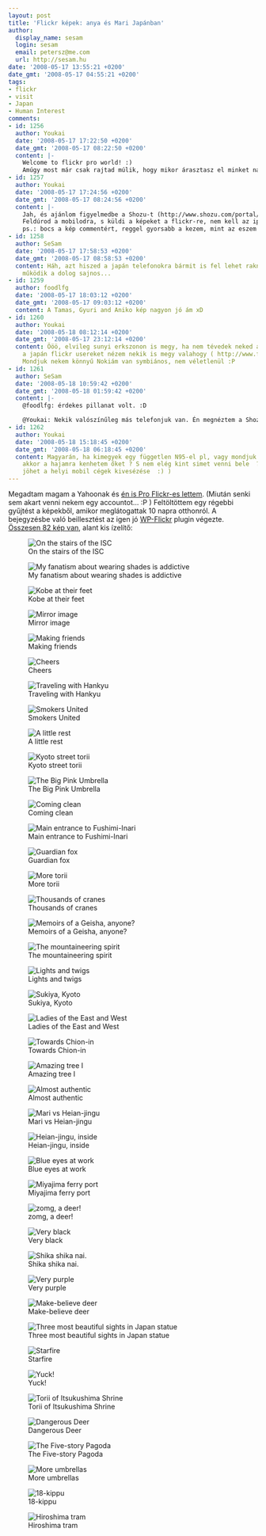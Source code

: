 ```yaml
---
layout: post
title: 'Flickr képek: anya és Mari Japánban'
author:
  display_name: sesam
  login: sesam
  email: petersz@me.com
  url: http://sesam.hu
date: '2008-05-17 13:55:21 +0200'
date_gmt: '2008-05-17 04:55:21 +0200'
tags:
- flickr
- visit
- Japan
- Human Interest
comments:
- id: 1256
  author: Youkai
  date: '2008-05-17 17:22:50 +0200'
  date_gmt: '2008-05-17 08:22:50 +0200'
  content: |-
    Welcome to flickr pro world! :)
    Amúgy most már csak rajtad múlik, hogy mikor árasztasz el minket napi friss képekkel :D
- id: 1257
  author: Youkai
  date: '2008-05-17 17:24:56 +0200'
  date_gmt: '2008-05-17 08:24:56 +0200'
  content: |-
    Jah, és ajánlom figyelmedbe a Shozu-t (http://www.shozu.com/portal/)
    Feldúrod a mobilodra, s küldi a képeket a flickr-re, nem kell az ipari fényképezőt cipelned :)
    ps.: bocs a kép commentért, reggel gyorsabb a kezem, mint az eszem :)
- id: 1258
  author: SeSam
  date: '2008-05-17 17:58:53 +0200'
  date_gmt: '2008-05-17 08:58:53 +0200'
  content: Háh, azt hiszed a japán telefonokra bármit is fel lehet rakni? Nem így
    működik a dolog sajnos...
- id: 1259
  author: foodlfg
  date: '2008-05-17 18:03:12 +0200'
  date_gmt: '2008-05-17 09:03:12 +0200'
  content: A Tamas, Gyuri and Aniko kép nagyon jó ám xD
- id: 1260
  author: Youkai
  date: '2008-05-18 08:12:14 +0200'
  date_gmt: '2008-05-17 23:12:14 +0200'
  content: Ööö, elvileg sunyi erkszonon is megy, ha nem tévedek neked az van, de ahogy
    a japán flickr usereket nézem nekik is megy valahogy ( http://www.flickr.com/groups/94699377@N00/)
    Mondjuk nekem könnyű Nokiám van symbiános, nem véletlenül :P
- id: 1261
  author: SeSam
  date: '2008-05-18 10:59:42 +0200'
  date_gmt: '2008-05-18 01:59:42 +0200'
  content: |-
    @foodlfg: érdekes pillanat volt. :D

    @Youkai: Nekik valószínűleg más telefonjuk van. Én megnéztem a Shozu listáját, és az én SE modellem (W41S) nem volt benne. Japánban a telefonok nem egészen úgy működnek, mint máshol: a szolgáltatóknak specifikus telefonokat építenek a cégek. Pl. az enyém csak az AU KDDI hálózaté. Néhány hálón lehet használni olyan telefont is, ami nem ilyen egyedi, de ez a ritkaság. (Pl. Vodának volt anno rendes stock Nokiája.) Az OS is általában belső (nincs Symbian vagy Win Mobile), a böngészőm meg ilyen Openwave: http://www.openwave.com/us/
- id: 1262
  author: Youkai
  date: '2008-05-18 15:18:45 +0200'
  date_gmt: '2008-05-18 06:18:45 +0200'
  content: Magyarán, ha kimegyek egy független N95-el pl, vagy mondjuk egy ipho-val
    akkor a hajamra kenhetem őket ? S nem elég kint simet venni bele  ? (nah most
    jöhet a helyi mobil cégek kivesézése  :) )
---
```


Megadtam magam a Yahoonak és [én is Pro Flickr-es lettem](http://www.flickr.com/photos/sesamsys). (Miután senki sem akart venni nekem egy accountot... :P ) Feltöltöttem egy régebbi gyűjtést a képekből, amikor meglátogattak 10 napra otthonról. A bejegyzésbe való beillesztést az igen jó [WP-Flickr](http://wordpress.org/extend/plugins/wp-flickr) plugin végezte. [Összesen 82 kép van](http://www.flickr.com/photos/sesamsys/sets/72157605095648266), alant kis ízelítő:

<figure>
  <img src="http://farm3.static.flickr.com/2063/2498724446_2921227027_s.jpg" alt="On the stairs of the ISC">
  <figcaption>On the stairs of the ISC</figcaption>
</figure>

<figure>
  <img src="http://farm3.static.flickr.com/2193/2497898981_b5a41e2a1c_s.jpg" alt="My fanatism about wearing shades is addictive">
  <figcaption>My fanatism about wearing shades is addictive</figcaption>
</figure>

<figure>
  <img src="http://farm4.static.flickr.com/3242/2497899115_698cbb1db2_s.jpg" alt="Kobe at their feet">
  <figcaption>Kobe at their feet</figcaption>
</figure>

<figure>
  <img src="http://farm3.static.flickr.com/2097/2498724870_97085e5d0b_s.jpg" alt="Mirror image">
  <figcaption>Mirror image</figcaption>
</figure>

<figure>
  <img src="http://farm3.static.flickr.com/2053/2497899453_d977faeae4_s.jpg" alt="Making friends">
  <figcaption>Making friends</figcaption>
</figure>

<figure>
  <img src="http://farm4.static.flickr.com/3190/2497899699_758bc5eb46_s.jpg" alt="Cheers">
  <figcaption>Cheers</figcaption>
</figure>

<figure>
  <img src="http://farm3.static.flickr.com/2092/2498725520_e3509b85e0_s.jpg" alt="Traveling with Hankyu">
  <figcaption>Traveling with Hankyu</figcaption>
</figure>

<figure>
  <img src="http://farm3.static.flickr.com/2397/2498725412_d796e7bf99_s.jpg" alt="Smokers United">
  <figcaption>Smokers United</figcaption>
</figure>

<figure>
  <img src="http://farm3.static.flickr.com/2313/2498725636_5a3827578b_s.jpg" alt="A little rest">
  <figcaption>A little rest</figcaption>
</figure>

<figure>
  <img src="http://farm3.static.flickr.com/2269/2498725794_eec55c1b2b_s.jpg" alt="Kyoto street torii">
  <figcaption>Kyoto street torii</figcaption>
</figure>

<figure>
  <img src="http://farm4.static.flickr.com/3154/2498725908_5ca1cbf80f_s.jpg" alt="The Big Pink Umbrella">
  <figcaption>The Big Pink Umbrella</figcaption>
</figure>

<figure>
  <img src="http://farm3.static.flickr.com/2351/2498726116_cb2210d082_s.jpg" alt="Coming clean">
  <figcaption>Coming clean</figcaption>
</figure>

<figure>
  <img src="http://farm3.static.flickr.com/2134/2497900677_39b7e0015b_s.jpg" alt="Main entrance to Fushimi-Inari">
  <figcaption>Main entrance to Fushimi-Inari</figcaption>
</figure>

<figure>
  <img src="http://farm3.static.flickr.com/2286/2497900785_7356e285ff_s.jpg" alt="Guardian fox">
  <figcaption>Guardian fox</figcaption>
</figure>

<figure>
  <img src="http://farm4.static.flickr.com/3044/2497901003_b514204348_s.jpg" alt="More torii">
  <figcaption>More torii</figcaption>
</figure>

<figure>
  <img src="http://farm3.static.flickr.com/2345/2498726432_d0d3ff0848_s.jpg" alt="Thousands of cranes">
  <figcaption>Thousands of cranes</figcaption>
</figure>

<figure>
  <img src="http://farm3.static.flickr.com/2028/2498726708_1ab3a827a4_s.jpg" alt="Memoirs of a Geisha, anyone?">
  <figcaption>Memoirs of a Geisha, anyone?</figcaption>
</figure>

<figure>
  <img src="http://farm3.static.flickr.com/2353/2498726848_3646a3aeeb_s.jpg" alt="The mountaineering spirit">
  <figcaption>The mountaineering spirit</figcaption>
</figure>

<figure>
  <img src="http://farm3.static.flickr.com/2110/2497901463_d50e769518_s.jpg" alt="Lights and twigs">
  <figcaption>Lights and twigs</figcaption>
</figure>

<figure>
  <img src="http://farm4.static.flickr.com/3139/2497901567_8e17b11545_s.jpg" alt="Sukiya, Kyoto">
  <figcaption>Sukiya, Kyoto</figcaption>
</figure>

<figure>
  <img src="http://farm4.static.flickr.com/3241/2498727212_8e47b5c3d9_s.jpg" alt="Ladies of the East and West">
  <figcaption>Ladies of the East and West</figcaption>
</figure>

<figure>
  <img src="http://farm3.static.flickr.com/2029/2498727324_cdce59b215_s.jpg" alt="Towards Chion-in">
  <figcaption>Towards Chion-in</figcaption>
</figure>

<figure>
  <img src="http://farm3.static.flickr.com/2216/2498727490_31a16a7dc8_s.jpg" alt="Amazing tree I">
  <figcaption>Amazing tree I</figcaption>
</figure>

<figure>
  <img src="http://farm3.static.flickr.com/2259/2497902189_e66e7a7c65_s.jpg" alt="Almost authentic">
  <figcaption>Almost authentic</figcaption>
</figure>

<figure>
  <img src="http://farm4.static.flickr.com/3117/2497902283_14f6793dd0_s.jpg" alt="Mari vs Heian-jingu">
  <figcaption>Mari vs Heian-jingu</figcaption>
</figure>

<figure>
  <img src="http://farm3.static.flickr.com/2097/2498728096_0037b79292_s.jpg" alt="Heian-jingu, inside">
  <figcaption>Heian-jingu, inside</figcaption>
</figure>

<figure>
  <img src="http://farm3.static.flickr.com/2248/2498728230_e6049b6d11_s.jpg" alt="Blue eyes at work">
  <figcaption>Blue eyes at work</figcaption>
</figure>

<figure>
  <img src="http://farm4.static.flickr.com/3186/2497902761_fd6f24b75d_s.jpg" alt="Miyajima ferry port">
  <figcaption>Miyajima ferry port</figcaption>
</figure>

<figure>
  <img src="http://farm3.static.flickr.com/2089/2498728422_c34db37af6_s.jpg" alt="zomg, a deer!">
  <figcaption>zomg, a deer!</figcaption>
</figure>

<figure>
  <img src="http://farm3.static.flickr.com/2274/2497903109_c830e47d9b_s.jpg" alt="Very black">
  <figcaption>Very black</figcaption>
</figure>

<figure>
  <img src="http://farm3.static.flickr.com/2214/2497902983_5e5733ff42_s.jpg" alt="Shika shika nai.">
  <figcaption>Shika shika nai.</figcaption>
</figure>

<figure>
  <img src="http://farm3.static.flickr.com/2317/2498728754_ae10009b46_s.jpg" alt="Very purple">
  <figcaption>Very purple</figcaption>
</figure>

<figure>
  <img src="http://farm3.static.flickr.com/2373/2498728878_d8ccaaf69e_s.jpg" alt="Make-believe deer">
  <figcaption>Make-believe deer</figcaption>
</figure>

<figure>
  <img src="http://farm3.static.flickr.com/2294/2497903519_06cf3c59dc_s.jpg" alt="Three most beautiful sights in Japan statue">
  <figcaption>Three most beautiful sights in Japan statue</figcaption>
</figure>

<figure>
  <img src="http://farm4.static.flickr.com/3200/2497903855_1dd6ef5b71_s.jpg" alt="Starfire">
  <figcaption>Starfire</figcaption>
</figure>

<figure>
  <img src="http://farm3.static.flickr.com/2104/2498729152_3db3895e83_s.jpg" alt="Yuck!">
  <figcaption>Yuck!</figcaption>
</figure>

<figure>
  <img src="http://farm4.static.flickr.com/3228/2498729986_256e3317c2_s.jpg" alt="Torii of Itsukushima Shrine">
  <figcaption>Torii of Itsukushima Shrine</figcaption>
</figure>

<figure>
  <img src="http://farm3.static.flickr.com/2285/2497904505_c0125ed685_s.jpg" alt="Dangerous Deer">
  <figcaption>Dangerous Deer</figcaption>
</figure>

<figure>
  <img src="http://farm3.static.flickr.com/2110/2498730232_cefd3d6868_s.jpg" alt="The Five-story Pagoda">
  <figcaption>The Five-story Pagoda</figcaption>
</figure>

<figure>
  <img src="http://farm3.static.flickr.com/2089/2498730340_309ac9621a_s.jpg" alt="More umbrellas">
  <figcaption>More umbrellas</figcaption>
</figure>

<figure>
  <img src="http://farm3.static.flickr.com/2170/2498730446_76aec4393a_s.jpg" alt="18-kippu">
  <figcaption>18-kippu</figcaption>
</figure>

<figure>
  <img src="http://farm4.static.flickr.com/3052/2498730574_05ceac291f_s.jpg" alt="Hiroshima tram">
  <figcaption>Hiroshima tram</figcaption>
</figure>
